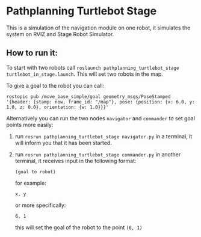 # Pathplanning Turtlebot Stage

This is a simulation of the navigation module on one robot, it simulates the system on RVIZ and Stage Robot Simulator.

## How to run it:
	
To start with two robots call `roslaunch pathplanning_turtlebot_stage turtlebot_in_stage.launch`. This will set two robots in the map.

To give a goal to the robot you can call:

`rostopic pub /move_base_simple/goal geometry_msgs/PoseStamped '{header: {stamp: now, frame_id: "/map"}, pose: {position: {x: 6.0, y: 1.0, z: 0.0}, orientation: {w: 1.0}}}'`

Alternatively you can run the two nodes `navigator` and `commander` to set goal points more easily:

1. run `rosrun pathplanning_turtlebot_stage navigator.py` in a terminal, it will inform you that it has been started.
2. run `rosrun pathplanning_turtlebot_stage commander.py` in another terminal, it receives input in the following format:

	`(goal to robot)`

	for example:

	`x, y`

	or more specifically:

	`6, 1`

	this will set the goal of the robot to the point `(6, 1)`
